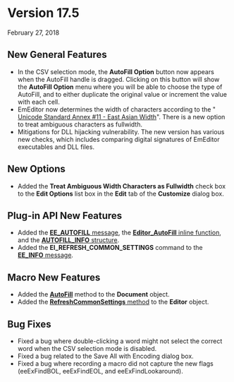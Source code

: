 # Version 17.5

February 27, 2018

## New General Features

- In the CSV selection mode, the **AutoFill Option** button now appears when the AutoFill handle is dragged. Clicking on this button will show the **AutoFill Option** menu where you will be able to choose the type of AutoFill, and to either duplicate the original value or increment the value with each cell.
- EmEditor now determines the width of characters according to the " [Unicode Standard Annex #11 - East Asian Width](http://www.unicode.org/reports/tr11/)". There is a new option to treat ambiguous characters as fullwidth.
- Mitigations for DLL hijacking vulnerability. The new version has various new checks, which includes comparing digital signatures of EmEditor executables and DLL files.

## New Options

- Added the **Treat Ambiguous Width Characters as Fullwidth** check box to the **Edit Options** list box in the **Edit** tab of the **Customize** dialog box.

## Plug-in API New Features

- Added the [**EE\_AUTOFILL** message](../plugin/message/ee_autofill), the [**Editor\_AutoFill** inline function](../plugin/macro/editor_autofill), and the [**AUTOFILL\_INFO** structure](../plugin/structure/autofill_info).
- Added the **EI\_REFRESH\_COMMON\_SETTINGS** command to the [**EE\_INFO** message](../plugin/message/ee_info).

## Macro New Features

- Added the **[AutoFill](../macro/document/autofill)** method to the **Document** object.
- Added the [**RefreshCommonSettings** method](../macro/editor/refresh_common_settings) to the **Editor** object.

## Bug Fixes

- Fixed a bug where double-clicking a word might not select the correct word when the CSV selection mode is disabled.
- Fixed a bug related to the Save All with Encoding dialog box.
- Fixed a bug where recording a macro did not capture the new flags (eeExFindBOL, eeExFindEOL, and eeExFindLookaround).
